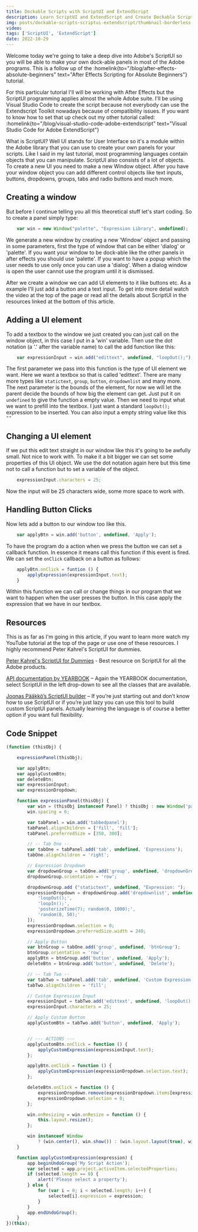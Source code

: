```yaml
---
title: Dockable Scripts with ScriptUI and ExtendScript
description: Learn ScriptUI and ExtendScript and Create Dockable Scripts for After Effects.
img: posts/dockable-scripts-scriptui-extendscript/thumbnail-borderless.png
video: 
tags: ['ScriptUI', 'ExtendScript']
date: 2022-10-29
---
```


Welcome today we're going to take a deep dive into Adobe's ScriptUI so you will be able to make your own dock-able panels in most of the Adobe programs. This is a follow up of the :homelink{to="/blog/after-effects-absolute-beginners" text="After Effects Scripting for Absolute Beginners"} tutorial.

For this particular tutorial I'll will be working with After Effects but the ScriptUI programming applies almost the whole Adobe suite. I'll be using Visual Studio Code to create the script because not everybody can use the Extendscript Toolkit nowadays because of compatibility issues. If you want to know how to set that up check out my other tutorial called: :homelink{to="/blog/visual-studio-code-adobe-extendscript" text="Visual Studio Code for Adobe ExtendScript"}

What is ScriptUI? Well UI stands for User Interface so it's a module within the Adobe library that you can use to create your own panels for your scripts. Like I said in my last tutorial, most programming languages contain objects that you can manipulate. ScriptUI also consists of a lot of objects. To create a new UI you need to make a new Window object. After you have your window object you can add different control objects like text inputs, buttons, dropdowns, groups, tabs and radio buttons and much more.

## Creating a window

But before I continue telling you all this theoretical stuff let's start coding. So to create a panel simply type:

```js
	var win = new Window("palette", "Expression Library", undefined);
```

We generate a new window by creating a new 'Window' object and passing in some parameters, first the type of window that can be either 'dialog' or 'palette'. If you want your window to be dock-able like the other panels in after effects you should use 'palette'. If you want to have a popup which the user needs to use only once you can use a 'dialog'. When a dialog window is open the user cannot use the program until it is dismissed.

After we create a window we can add UI elements to it like buttons etc. As a example I'll just add a button and a text input. To get into more detail watch the video at the top of the page or read all the details about ScriptUI in the resources linked at the bottom of this article.

## Adding a UI element

To add a textbox to the window we just created you can just call on the window object, in this case I put in a 'win' variable. Then use the dot notation (a '.' after the variable name) to call the add function like this:

```js
	var expressionInput = win.add("edittext", undefined, "loopOut();");
```

The first parameter we pass into this function is the type of UI element we want. Here we want a textbox so that is called 'edittext'. There are many more types like `statictext`, `group`, `button`, `dropdownlist` and many more. The next parameter is the bounds of the element, for now we will let the parent decide the bounds of how big the element can get. Just put it on `undefined` to give the function a empty value. Then we need to input what we want to prefill into the textbox. I just want a standard `loopOut();` expression to be inserted. You can also input a empty string value like this `""`

## Changing a UI element

If we put this edit text straight in our window like this it's going to be awfully small. Not nice to work with. To make it a bit bigger we can set some properties of this UI object. We use the dot notation again here but this time not to call a function but to set a variable of the object.

```js
	expressionInput.characters = 25;
```
	
Now the input will be 25 characters wide, some more space to work with.

## Handling Button Clicks

Now lets add a button to our window too like this.

```js
	var applyBtn = win.add('button', undefined, 'Apply');
```
	
To have the program do a action when we press the button we can set a callback function. In essence it means call this function if this event is fired. We can set the `onClick` callback on a button as follows:

```js
	applyBtn.onClick = funtion () {
		applyExpression(expressionInput.text);
	}
```

Within this function we can call or change things in our program that we want to happen when the user presses the button. In this case apply the expression that we have in our textbox.

## Resources

This is as far as I'm going in this article, if you want to learn more watch my YouTube tutorial at the top of the page or use one of these resources. I highly recommend Peter Kahrel's ScriptUI for dummies.

[Peter Kahrel's ScriptUI for Dummies](https://creativepro.com/files/kahrel/indesign/scriptui.html) - Best resource on ScriptUI for all the Adobe products.

[API documentation by YEARBOOK](http://yearbook.github.io/esdocs/#/) – Again the YEARBOOK documentation, select ScriptUI in the left drop-down to see all the classes that are available.

[Joonas Pääkkö’s ScriptUI builder](https://scriptui.joonas.me/) – If you’re just starting out and don’t know how to use ScriptUI or if you’re just lazy you can use this tool to build custom ScriptUI panels. Actually learning the language is of course a better option if you want full flexibility.

## Code Snippet

```js
(function (thisObj) {

	expressionPanel(thisObj);

	var applyBtn;
	var applyCustomBtn;
	var deleteBtn;
	var expressionInput;
	var expressionDropdown;

	function expressionPanel(thisObj) {
		var win = (thisObj instanceof Panel) ? thisObj : new Window('palette', 'Expression Script', undefined);
		win.spacing = 6;

		var tabPanel = win.add('tabbedpanel');
		tabPanel.alignChildren = ['fill', 'fill'];
		tabPanel.preferredSize = [350, 300];

		// -- Tab One --
		var tabOne = tabPanel.add('tab', undefined, 'Expressions');
		tabOne.alignChildren = 'right';

		// Expression Dropdown
		var dropdownGroup = tabOne.add('group', undefined, 'dropdownGroup');
		dropdownGroup.orientation = 'row';

		dropdownGroup.add ("statictext", undefined, "Expression: ");
		expressionDropdown = dropdownGroup.add('dropdownlist', undefined, [
			'loopOut();',
			'loopIn();',
			'posterizeTime(7); random(0, 1000);',
			'random(0, 50);'
		]);
		expressionDropdown.selection = 0;
		expressionDropdown.preferredSize.width = 240;

		// Apply Button
		var btnGroup = tabOne.add('group', undefined, 'btnGroup');
		btnGroup.orientation = 'row';
		applyBtn = btnGroup.add('button', undefined, 'Apply');
		deleteBtn = btnGroup.add('button', undefined, 'Delete');

		// -- Tab Two --
		var tabTwo = tabPanel.add('tab', undefined, 'Custom Expression');
		tabTwo.alignChildren = 'fill';

		// Custom Expression Input
		expressionInput = tabTwo.add('edittext', undefined, 'loopOut();');
		expressionInput.characters = 25;

		// Apply Custom Button
		applyCustomBtn = tabTwo.add('button', undefined, 'Apply');


		// --- ACTIONS ---
		applyCustomBtn.onClick = function () {
			applyCustomExpression(expressionInput.text);
		};

		applyBtn.onClick = function () {
			applyCustomExpression(expressionDropdown.selection.text);
		};

		deleteBtn.onClick = function () {
			expressionDropdown.remove(expressionDropdown.items[expressionDropdown.selection.index]);
			expressionDropdown.selection = 0;
		};

		win.onResizing = win.onResize = function () {
			this.layout.resize();
		};

		win instanceof Window
			? (win.center(), win.show()) : (win.layout.layout(true), win.layout.resize());
	}

	function applyCustomExpression(expression) {
		app.beginUndoGroup('My Script Action');
		var selected = app.project.activeItem.selectedProperties;
		if (selected.length == 0) {
			alert('Please select a property');
		} else {
			for (var i = 0; i < selected.length; i++) {
				selected[i].expression = expression;
			}
		}
		app.endUndoGroup();
	}
})(this);
```
